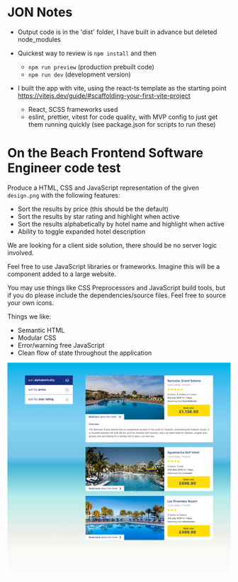 # JON Notes
* Output code is in the 'dist' folder, I have built in advance but deleted node_modules

* Quickest way to review is `npm install` and then
    * `npm run preview` (production prebuilt code)
    * `npm run dev` (development version)

* I built the app with vite, using the react-ts template as the starting point https://vitejs.dev/guide/#scaffolding-your-first-vite-project
    * React, SCSS frameworks used
    * eslint, prettier, vitest for code quality, with MVP config to just get them running quickly (see package.json for scripts to run these)




# On the Beach Frontend Software Engineer code test

Produce a HTML, CSS and JavaScript representation of the given `design.png` with the following features:

- Sort the results by price (this should be the default)
- Sort the results by star rating and highlight when active
- Sort the results alphabetically by hotel name and highlight when active
- Ability to toggle expanded hotel description

We are looking for a client side solution, there should be no server logic involved.

Feel free to use JavaScript libraries or frameworks. Imagine this will be a component added to a large website.

You may use things like CSS Preprocessors and JavaScript build tools, but if you do please include the dependencies/source files.
Feel free to source your own icons.

Things we like:

- Semantic HTML
- Modular CSS
- Error/warning free JavaScript
- Clean flow of state throughout the application

![](design.png)
